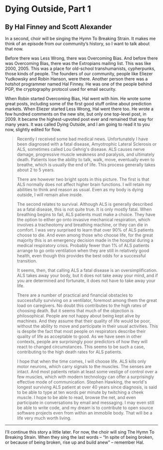 # Dying Outside, Part 1
## By Hal Finney and Scott Alexander

In a second, choir will be singing the Hymn To Breaking Strain. It makes me think of an episode from our community’s history, so I want to talk about that now.

Before there was Less Wrong, there was Overcoming Bias. And before there was Overcoming Bias, there was the Extropians mailing list. This was like 2000, 2005. This was a place for old-school transhumanists, cypherpunks, those kinds of people. The founders of our community, people like Eliezer Yudkowsky and Robin Hanson, were there. Another person there was a hotshot programmer named Hal Finney. He was one of the people behind PGP, the cryptography protocol used for email security.

When Robin started Overcoming Bias, Hal went with him. He wrote some great posts, including some of the first good stuff online about prediction markets. When Eliezer started Less Wrong, Hal went there too. He wrote a few hundred comments on the new site, but only one top-level post, in 2009. It became the highest-upvoted post ever and remained that way for many years. It was called Dying Outside, and I am going to read it to you now, slightly edited for flow.

> Recently I received some bad medical news. Unfortunately I have been diagnosed with a fatal disease, Amyotrophic Lateral Sclerosis or ALS, sometimes called Lou Gehrig's disease. ALS causes nerve damage, progressive muscle weakness and paralysis, and ultimately death. Patients lose the ability to talk, walk, move, eventually even to breathe, which is usually the end of life. This process generally takes about 2 to 5 years.
>
> There are however two bright spots in this picture. The first is that ALS normally does not affect higher brain functions. I will retain my abilities to think and reason as usual. Even as my body is dying outside, I will remain alive inside.
>
> The second relates to survival. Although ALS is generally described as a fatal disease, this is not quite true. It is only mostly fatal. When breathing begins to fail, ALS patients must make a choice. They have the option to either go onto invasive mechanical respiration, which involves a tracheotomy and breathing machine, or they can die in comfort. I was very surprised to learn that over 90% of ALS patients choose to die. And even among those who choose life, for the great majority this is an emergency decision made in the hospital during a medical respiratory crisis. Probably fewer than 1% of ALS patients arrange to go onto ventilation when they are still in relatively good health, even though this provides the best odds for a successful transition.
>
> It seems, then, that calling ALS a fatal disease is an oversimplification. ALS takes away your body, but it does not take away your mind, and if you are determined and fortunate, it does not have to take away your life.
>
> There are a number of practical and financial obstacles to successfully surviving on a ventilator, foremost among them the great load on caregivers. No doubt this contributes to the high rates of choosing death. But it seems that much of the objection is philosophical. People are not happy about being kept alive by machines. And they assume that their quality of life would be poor, without the ability to move and participate in their usual activities. This is despite the fact that most people on respirators describe their quality of life as acceptable to good. As we have seen in other contexts, people are surprisingly poor predictors of how they will react to changed circumstances. This seems to be such a case, contributing to the high death rates for ALS patients.
>
> I hope that when the time comes, I will choose life. ALS kills only motor neurons, which carry signals to the muscles. The senses are intact. And most patients retain at least some vestige of control over a few muscles, which with modern technology can offer a surprisingly effective mode of communication. Stephen Hawking, the world's longest surviving ALS patient at over 40 years since diagnosis, is said to be able to type at ten words per minute by twitching a cheek muscle. I hope to be able to read, browse the net, and even participate in conversations by email and messaging. I may even still be able to write code, and my dream is to contribute to open source software projects even from within an immobile body. That will be a life very much worth living.
------

I’ll continue this story a little later. For now, the choir will sing The Hymn To Breaking Strain. When they sing the last words – “In spite of being broken, or because of being broken, rise up and build anew” – remember Hal.
